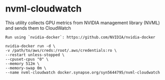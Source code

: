 # nvml-cloudwatch
This utility collects GPU metrics from NVIDIA management library (NVML) and sends them to CloudWatch
```
Run using `nvidia-docker`: https://github.com/NVIDIA/nvidia-docker

nvidia-docker run -d \
-v /path/to/aws/creds:/root/.aws/credentials:ro \
--restart unless-stopped \
--cpuset-cpus "0" \
--memory 512m \
--memory-swap 0m \
--name nvml-cloudwatch docker.synapse.org/syn5644795/nvml-cloudwatch 

